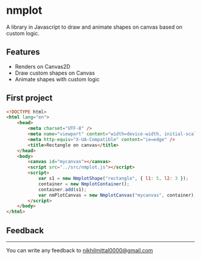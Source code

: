 # nmplot

A library in Javascript to draw and animate shapes on canvas based on custom logic.

## Features

-   Renders on Canvas2D
-   Draw custom shapes on Canvas
-   Animate shapes with custom logic

## First project

```html
<!DOCTYPE html>
<html lang="en">
    <head>
        <meta charset="UTF-8" />
        <meta name="viewport" content="width=device-width, initial-scale=1.0" />
        <meta http-equiv="X-UA-Compatible" content="ie=edge" />
        <title>Rectangle on canvas</title>
    </head>
    <body>
        <canvas id="mycanvas"></canvas>
        <script src="../src/nmplot.js"></script>
        <script>
            var s1 = new NmplotShape("rectangle", { l1: 5, l2: 3 });
            container = new NmplotContainer();
            container.add(s1);
            var nmPlotCanvas = new NmplotCanvas("mycanvas", container);
        </script>
    </body>
</html>
```

## Feedback

---

You can write any feedback to nikhilmittal0000@gmail.com
